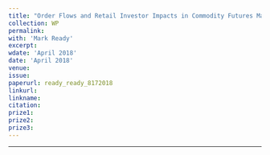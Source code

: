```yaml
---
title: "Order Flows and Retail Investor Impacts in Commodity Futures Markets"
collection: WP
permalink: 
with: 'Mark Ready'
excerpt: 
wdate: 'April 2018'
date: 'April 2018'
venue: 
issue:
paperurl: ready_ready_8172018
linkurl:
linkname:
citation: 
prize1: 
prize2: 
prize3: 
---
```


---
